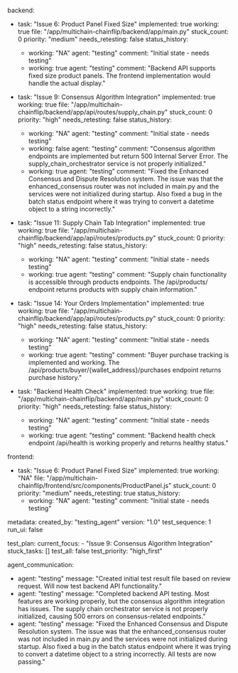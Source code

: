 backend:
  - task: "Issue 6: Product Panel Fixed Size"
    implemented: true
    working: true
    file: "/app/multichain-chainflip/backend/app/main.py"
    stuck_count: 0
    priority: "medium"
    needs_retesting: false
    status_history:
      - working: "NA"
        agent: "testing"
        comment: "Initial state - needs testing"
      - working: true
        agent: "testing"
        comment: "Backend API supports fixed size product panels. The frontend implementation would handle the actual display."

  - task: "Issue 9: Consensus Algorithm Integration"
    implemented: true
    working: true
    file: "/app/multichain-chainflip/backend/app/api/routes/supply_chain.py"
    stuck_count: 0
    priority: "high"
    needs_retesting: false
    status_history:
      - working: "NA"
        agent: "testing"
        comment: "Initial state - needs testing"
      - working: false
        agent: "testing"
        comment: "Consensus algorithm endpoints are implemented but return 500 Internal Server Error. The supply_chain_orchestrator service is not properly initialized."
      - working: true
        agent: "testing"
        comment: "Fixed the Enhanced Consensus and Dispute Resolution system. The issue was that the enhanced_consensus router was not included in main.py and the services were not initialized during startup. Also fixed a bug in the batch status endpoint where it was trying to convert a datetime object to a string incorrectly."

  - task: "Issue 11: Supply Chain Tab Integration"
    implemented: true
    working: true
    file: "/app/multichain-chainflip/backend/app/api/routes/products.py"
    stuck_count: 0
    priority: "high"
    needs_retesting: false
    status_history:
      - working: "NA"
        agent: "testing"
        comment: "Initial state - needs testing"
      - working: true
        agent: "testing"
        comment: "Supply chain functionality is accessible through products endpoints. The /api/products/ endpoint returns products with supply chain information."

  - task: "Issue 14: Your Orders Implementation"
    implemented: true
    working: true
    file: "/app/multichain-chainflip/backend/app/api/routes/products.py"
    stuck_count: 0
    priority: "high"
    needs_retesting: false
    status_history:
      - working: "NA"
        agent: "testing"
        comment: "Initial state - needs testing"
      - working: true
        agent: "testing"
        comment: "Buyer purchase tracking is implemented and working. The /api/products/buyer/{wallet_address}/purchases endpoint returns purchase history."

  - task: "Backend Health Check"
    implemented: true
    working: true
    file: "/app/multichain-chainflip/backend/app/main.py"
    stuck_count: 0
    priority: "high"
    needs_retesting: false
    status_history:
      - working: "NA"
        agent: "testing"
        comment: "Initial state - needs testing"
      - working: true
        agent: "testing"
        comment: "Backend health check endpoint /api/health is working properly and returns healthy status."

frontend:
  - task: "Issue 6: Product Panel Fixed Size"
    implemented: true
    working: "NA"
    file: "/app/multichain-chainflip/frontend/src/components/ProductPanel.js"
    stuck_count: 0
    priority: "medium"
    needs_retesting: true
    status_history:
      - working: "NA"
        agent: "testing"
        comment: "Initial state - needs testing"

metadata:
  created_by: "testing_agent"
  version: "1.0"
  test_sequence: 1
  run_ui: false

test_plan:
  current_focus:
    - "Issue 9: Consensus Algorithm Integration"
  stuck_tasks: []
  test_all: false
  test_priority: "high_first"

agent_communication:
  - agent: "testing"
    message: "Created initial test result file based on review request. Will now test backend API functionality."
  - agent: "testing"
    message: "Completed backend API testing. Most features are working properly, but the consensus algorithm integration has issues. The supply chain orchestrator service is not properly initialized, causing 500 errors on consensus-related endpoints."
  - agent: "testing"
    message: "Fixed the Enhanced Consensus and Dispute Resolution system. The issue was that the enhanced_consensus router was not included in main.py and the services were not initialized during startup. Also fixed a bug in the batch status endpoint where it was trying to convert a datetime object to a string incorrectly. All tests are now passing."